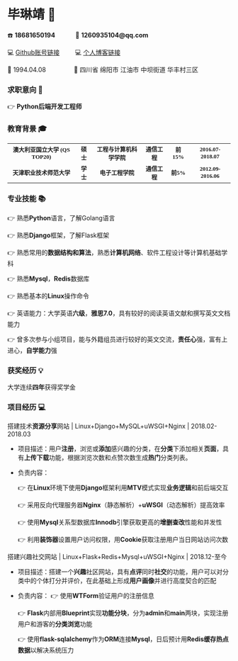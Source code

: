 # __毕琳靖__  :raising_hand:

:phone: __18681650194__   &emsp;&emsp;&emsp;:e-mail: __1260935104@qq.com__

:computer: [Github账号链接](https://github.com/linjingbi "Github账号链接")&emsp;&emsp;&ensp;:computer: [个人博客链接](https://linjingbi.github.io/ "个人博客链接")

:birthday: 1994.04.08&emsp;&emsp;&emsp;&emsp;&ensp;:house_with_garden: 四川省 绵阳市 江油市 中坝街道 华丰村三区
### __求职意向__ :heartbeat:

:point_right: **Python后端开发工程师** 

### __教育背景__ :mortar_board:

<table>     
<tr>         
<td>
<center><font size="2.5" face="微软雅黑"><strong>澳大利亚国立大学
(QS TOP20)</strong>
</font></center>         
</td>   
<td>
<center><font size="2.5" face="微软雅黑" ><strong>硕士</strong></font></center>         
</td>
<td>
<center><font size="2.5" face="微软雅黑" ><strong>工程与计算机科学学院</strong></font></center>         
</td>
<td>
<center><font size="2.5" face="微软雅黑" ><strong>通信工程</strong></font></center>         
</td>
<td>
<center><font size="2.5" face="微软雅黑" ><strong>前15%</strong></font></center>         
</td>
<td>
<center><font size="2.5" face="微软雅黑" ><strong>2016.07-2018.07</strong></font></center>         
</td>
</tr> 
<tr>         
<td>
<center><font size="2.5" face="微软雅黑" ><strong>天津职业技术师范大学</strong></font></center>         
</td>   
<td>
<center><font size="2.5" face="微软雅黑" ><strong>学士</strong></font></center>         
</td>
<td>

<center><font size="2.5" face="微软雅黑" ><strong>电子工程学院</strong></font></center>         
</td>
<td>
<center><font size="2.5" face="微软雅黑" ><strong>通信工程</strong></font></center>         
</td>
<td>
<center><font size="2.5" face="微软雅黑" ><strong>前5%</strong></font></center>         
</td>
<td>
<center><font size="2.5" face="微软雅黑" ><strong>2012.09-2016.06</strong></font></center>         
</td>
</tr> 
</table>

### __专业技能__ :books:

:point_right: 熟悉**Python**语言，了解Golang语言

:point_right: 熟悉**Django**框架，了解Flask框架

:point_right: 熟悉常用的**数据结构和算法**，熟悉**计算机网络**、软件工程设计等计算机基础学科

:point_right: 熟悉**Mysql**，**Redis**数据库

:point_right: 熟悉基本的**Linux**操作命令

:point_right: 英语能力：大学英语**六级**，**雅思7.0**，具有较好的阅读英语文献和撰写英文文档能力

:point_right: 曾多次参与小组项目，能与外籍组员进行较好的英文交流，**责任心**强，富有上进心，**自学能力**强

### __获奖经历__ :bulb:

大学连续**四年**获得奖学金

### __项目经历__ :computer:

搭建技术**资源分享**网站 | Linux+Django+MySQL+uWSGI+Nginx |  2018.02-2018.03

* 项目描述：用户**注册**，浏览或**添加**感兴趣的分类，在**分类**下添加相关**页面**，具有**上传下载**功能，根据浏览次数和点赞次数生成**热门**分类列表。
* 负责内容：

   :point_right: 在**Linux**环境下使用**Django**框架利用**MTV**模式实现**业务逻辑**和前后端交互
   
   :point_right: 采用反向代理服务器**Nginx**（静态解析）+**uWSGI**（动态解析）提高效率
   
   :point_right:  使用**Mysql**关系型数据库**Innodb**引擎获取更高的**增删查改**性能和并发性
   
   :point_right:  利用**装饰器**设置用户访问权限，用**Cookie**获取注册用户当日网站访问次数

搭建兴趣社交网站 | Linux+Flask+Redis+Mysql+uWSGI+Nginx | 2018.12-至今

* 项目描述：搭建一个**兴趣**社区网站，具有**点评**同时**社交**的功能，用户可以对分类中的个体打分并评价，在此基础上形成**用户画像**并进行高度契合的匹配
* 负责内容：
   :point_right: 使用**WTForm**验证用户的注册信息
   
   :point_right: **Flask**内部用**Blueprint**实现**功能分块**，分为**admin**和**main**两块，实现注册用户和游客的**分类浏览**功能
   
   :point_right: 使用**flask-sqlalchemy**作为**ORM**连接**Mysql**，日后预计用**Redis缓存热点数据**以解决系统压力











